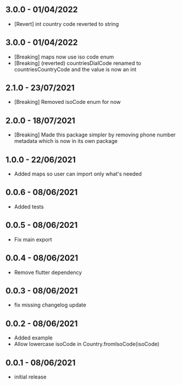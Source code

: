
## 3.0.0 - 01/04/2022
* [Revert] int country code reverted to string

## 3.0.0 - 01/04/2022
* [Breaking] maps now use iso code enum
* [Breaking] (reverted) countriesDialCode renamed to countriesCountryCode and the value is now an int

## 2.1.0 - 23/07/2021
 * [Breaking] Removed isoCode enum for now

## 2.0.0 - 18/07/2021
 * [Breaking] Made this package simpler by removing phone number metadata which is now in its own package

## 1.0.0 - 22/06/2021
 * Added maps so user can import only what's needed

## 0.0.6 - 08/06/2021
 * Added tests

## 0.0.5 - 08/06/2021
 * Fix main export

## 0.0.4 - 08/06/2021
 * Remove flutter dependency

## 0.0.3 - 08/06/2021
 * fix missing changelog update

## 0.0.2 - 08/06/2021
 * Added example
 * Allow lowercase isoCode in Country.fromIsoCode(isoCode)

## 0.0.1 - 08/06/2021

 * initial release
 